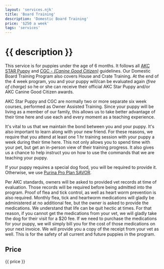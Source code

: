 ```yaml
---
layout: 'services.njk'
title: 'Board Training'
description: 'Domestic Board Training'
price: '$250 a week'
tags: 'services'
---
```


# {{ description }}

This service is for puppies under the age of 6 months. It follows all [AKC STAR Puppy](https://www.akc.org/products-services/training-programs/canine-good-citizen/akc-star-puppy/) and [CGC - _(Canine Good Citizen)_](https://www.akc.org/products-services/training-programs/canine-good-citizen/take-the-test/) guidelines. Our Domestic Board Training Program also covers House and Crate Training. At the end of the 4 week program, you and your puppy will/can be evaluated again _(free of charge)_ so he or she can receive their official AKC Star Puppy and/or AKC Canine Good Citizen awards.

AKC Star Puppy and CGC are normally two or more separate six week courses, performed as Owner Assisted Training. Since your puppy will be living as a member of our family, this allows us to take better advantage of their time here and use each and every moment as a teaching experience.

It's vital to us that we maintain the bond between you and your puppy. It's also important to learn along with your new friend. For these reasons, we require that you attend at least one 1 hr training session with your puppy a week during their time here. This not only allows you to spend time with your pet, but get an in-person view of their training progress. It also gives us a chance to help instruct you on how to use the commands that we are teaching your puppy.

If your puppy requires a special dog food, you will be required to provide it. Otherwise, we use [Purina Pro Plan SAVOR](https://www.purina.com/pro-plan/dogs/dry-dog-food/savor-puppy-shredded-blend-chicken-rice-probiotics).

Per AKC standards, owners will be asked to provided vet records at time of evaluation. Those records will be required before being admitted into the program. Proof of flea and tick control, as well as heart worm prevention is also required. Monthly flea, tick and heartworm medications will gladly be administered at no additional fee, but the owner is asked to provide the medications. We understand that life can be quit hectic at times. For that reason, if you cannot get the medications from your vet, we will gladly take the dog for their visit for a \$20 fee. If we need to purchase the medications for your puppy, we will simply bill you for the cost of those medications on your next invoice. We will provide you a copy of the receipt from your vet as well. This is for the safety of all current and future puppies in the program.

## Price

{{ price }}
